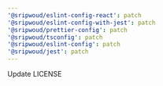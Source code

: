 ```yaml
---
'@sripwoud/eslint-config-react': patch
'@sripwoud/eslint-config-with-jest': patch
'@sripwoud/prettier-config': patch
'@sripwoud/tsconfig': patch
'@sripwoud/eslint-config': patch
'@sripwoud/jest': patch
---
```


Update LICENSE
